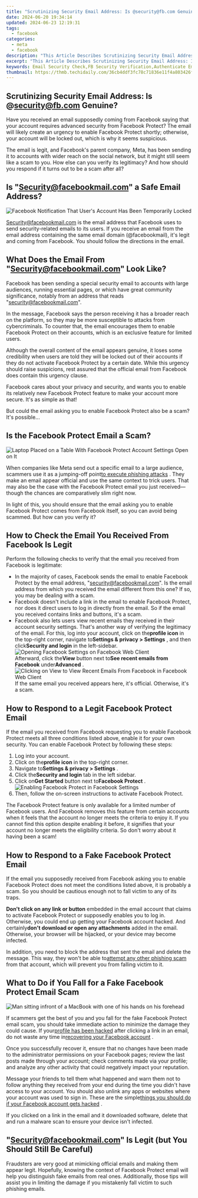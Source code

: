 ```yaml
---
title: "Scrutinizing Security Email Address: Is @security@fb.com Genuine?"
date: 2024-06-20 19:34:14
updated: 2024-06-23 12:19:31
tags:
  - facebook
categories:
  - meta
  - facebook
description: "This Article Describes Scrutinizing Security Email Address: Is @security@fb.com Genuine?"
excerpt: "This Article Describes Scrutinizing Security Email Address: Is @security@fb.com Genuine?"
keywords: Email Security Check,FB Security Verification,Authenticate Emails,Confirm Fb Security,Secure Email Validation,@Fb_security_email,Genuine Email Scrutiny
thumbnail: https://thmb.techidaily.com/36cb4ddf3fc78c71836e11f4a803426f35040ec4e34c37b6c57cca04ad1d4891.jpg
---
```


## Scrutinizing Security Email Address: Is @<security@fb.com> Genuine?

 Have you received an email supposedly coming from Facebook saying that your account requires advanced security from Facebook Protect? The email will likely create an urgency to enable Facebook Protect shortly; otherwise, your account will be locked out, which is why it seems suspicious.

 The email is legit, and Facebook's parent company, Meta, has been sending it to accounts with wider reach on the social network, but it might still seem like a scam to you. How else can you verify its legitimacy? And how should you respond if it turns out to be a scam after all?

## Is "<Security@facebookmail.com>" a Safe Email Address?

![Facebook Notification That User's Account Has Been Temporarily Locked](https://static1.makeuseofimages.com/wordpress/wp-content/uploads/2023/05/facebook-notification-that-user-s-account-has-been-temporarily-locked.jpg)

 <Security@facebookmail.com> is the email address that Facebook uses to send security-related emails to its users. If you receive an email from the email address containing the same email domain (@facebookmail), it's legit and coming from Facebook. You should follow the directions in the email.

## What Does the Email From "<Security@facebookmail.com>" Look Like?

 Facebook has been sending a special security email to accounts with large audiences, running essential pages, or which have great community significance, notably from an address that reads "<security@facebookmail.com>".

 In the message, Facebook says the person receiving it has a broader reach on the platform, so they may be more susceptible to attacks from cybercriminals. To counter that, the email encourages them to enable Facebook Protect on their accounts, which is an exclusive feature for limited users.

 Although the overall content of the email appears genuine, it loses some credibility when users are told they will be locked out of their accounts if they do not activate Facebook Protect by a certain date. While this urgency should raise suspicions, rest assured that the official email from Facebook does contain this urgency clause.

 Facebook cares about your privacy and security, and wants you to enable its relatively new Facebook Protect feature to make your account more secure. It's as simple as that!

 But could the email asking you to enable Facebook Protect also be a scam? It's possible...

## Is the Facebook Protect Email a Scam?

![Laptop Placed on a Table With Facebook Protect Account Settings Open on It](https://static1.makeuseofimages.com/wordpress/wp-content/uploads/2023/05/laptop-placed-on-a-table-with-facebook-protect-account-settings-open-on-it.jpg)

 When companies like Meta send out a specific email to a large audience, scammers use it as a jumping-off point[to execute phishing attacks](https://www.makeuseof.com/types-of-phishing-attack/) . They make an email appear official and use the same context to trick users. That may also be the case with the Facebook Protect email you just received—though the chances are comparatively slim right now.

 In light of this, you should ensure that the email asking you to enable Facebook Protect comes from Facebook itself, so you can avoid being scammed. But how can you verify it?

## How to Check the Email You Received From Facebook Is Legit

 Perform the following checks to verify that the email you received from Facebook is legitimate:

* In the majority of cases, Facebook sends the email to enable Facebook Protect by the email address, "<security@facebookmail.com>". Is the email address from which you received the email different from this one? If so, you may be dealing with a scam.
* Facebook doesn't include a link in the email to enable Facebook Protect, nor does it direct users to log in directly from the email. So if the email you received contains links and buttons, it's a scam.
* Facebook also lets users view recent emails they received in their account security settings. That's another way of verifying the legitimacy of the email. For this, log into your account, click on the**profile icon** in the top-right corner, navigate to**Settings & privacy > Settings** , and then click**Security and login** in the left-sidebar.  
![Opening Facebook Settings on Facebook Web Client](https://static1.makeuseofimages.com/wordpress/wp-content/uploads/2022/10/Opening-Facebook-Settings-on-Facebook-Web-Client.jpg)  
 Afterward, click the**View** button next to**See recent emails from Facebook** under**Advanced** .  
![Clicking on View to View Recent Emails From Facebook in Facebook Web Client](https://static1.makeuseofimages.com/wordpress/wp-content/uploads/2022/10/Clicking-on-View-to-View-Recent-Emails-From-Facebook-in-Facebook-Web-Client.jpg)  
 If the same email you received appears here, it's official. Otherwise, it's a scam.

## How to Respond to a Legit Facebook Protect Email

 If the email you received from Facebook requesting you to enable Facebook Protect meets all three conditions listed above, enable it for your own security. You can enable Facebook Protect by following these steps:

1. Log into your account.
2. Click on the**profile icon** in the top-right corner.
3. Navigate to**Settings & privacy > Settings** .
4. Click the**Security and login** tab in the left sidebar.
5. Click on**Get Started** button next to**Facebook Protect** .  
![Enabling Facebook Protect in Facebook Settings](https://static1.makeuseofimages.com/wordpress/wp-content/uploads/2022/10/Enabling-Facebook-Protect-in-Facebook-Settings-1.jpg)
6. Then, follow the on-screen instructions to activate Facebook Protect.

 The Facebook Protect feature is only available for a limited number of Facebook users. And Facebook removes this feature from certain accounts when it feels that the account no longer meets the criteria to enjoy it. If you cannot find this option despite enabling it before, it signifies that your account no longer meets the eligibility criteria. So don't worry about it having been a scam!

## How to Respond to a Fake Facebook Protect Email

 If the email you supposedly received from Facebook asking you to enable Facebook Protect does not meet the conditions listed above, it is probably a scam. So you should be cautious enough not to fall victim to any of its traps.

**Don't click on any link or button** embedded in the email account that claims to activate Facebook Protect or supposedly enables you to log in. Otherwise, you could end up getting your Facebook account hacked. And certainly**don't download or open any attachments** added in the email. Otherwise, your browser will be hijacked, or your device may become infected.

 In addition, you need to block the address that sent the email and delete the message. This way, they won't be able to[attempt any other phishing scam](https://www.makeuseof.com/what-is-phishing/) from that account, which will prevent you from falling victim to it.

## What to Do if You Fall for a Fake Facebook Protect Email Scam

![Man sitting infront of a MacBook with one of his hands on his forehead](https://static1.makeuseofimages.com/wordpress/wp-content/uploads/2022/05/Man-sitting-infront-of-a-MacBook-with-one-of-his-hands-on-his-forehead.jpg)

 If scammers get the best of you and you fall for the fake Facebook Protect email scam, you should take immediate action to minimize the damage they could cause. If your[profile has been hacked](https://www.makeuseof.com/tag/facebook-hacked-heres-tell-fix/) after clicking a link in an email, do not waste any time in[recovering your Facebook account](https://www.makeuseof.com/tag/recover-facebook-account-longer-log/) .

 Once you successfully recover it, ensure that no changes have been made to the administrator permissions on your Facebook pages; review the last posts made through your account; check comments made via your profile; and analyze any other activity that could negatively impact your reputation.

 Message your friends to tell them what happened and warn them not to follow anything they received from your end during the time you didn't have access to your account. You should also unlink any apps or websites where your account was used to sign in. These are the simple[things you should do if your Facebook account gets hacked](https://www.makeuseof.com/tag/4-immediately-facebook-account-hacked/) .

 If you clicked on a link in the email and it downloaded software, delete that and run a malware scan to ensure your device isn't infected.

## "<Security@facebookmail.com>" Is Legit (but You Should Still Be Careful)

 Fraudsters are very good at mimicking official emails and making them appear legit. Hopefully, knowing the context of Facebook Protect email will help you distinguish fake emails from real ones. Additionally, those tips will assist you in limiting the damage if you mistakenly fall victim to such phishing emails.


<ins class="adsbygoogle"
     style="display:block"
     data-ad-format="autorelaxed"
     data-ad-client="ca-pub-7571918770474297"
     data-ad-slot="1223367746"></ins>



<ins class="adsbygoogle"
     style="display:block"
     data-ad-client="ca-pub-7571918770474297"
     data-ad-slot="8358498916"
     data-ad-format="auto"
     data-full-width-responsive="true"></ins>
